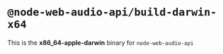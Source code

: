 # `@node-web-audio-api/build-darwin-x64`

This is the **x86_64-apple-darwin** binary for `node-web-audio-api`
